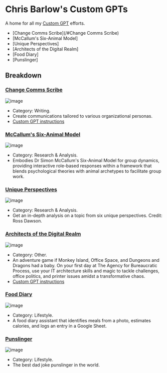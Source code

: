 # Chris Barlow's Custom GPTs
A home for all my [Custom GPT](https://openai.com/blog/introducing-gpts) efforts.

- [Change Comms Scribe](/#Change Comms Scribe)
- [McCallum's Six-Animal Model]
- [Unique Perspectives]
- [Architects of the Digital Realm]
- [Food Diary]
- [Punslinger]

## Breakdown
### [Change Comms Scribe](https://chat.openai.com/g/g-5ufL9aiQr-change-comms-scribe) 
![image](https://github.com/cgbarlow/customgpts/assets/959402/10d98859-e932-4240-9d1b-2a9275ba4d22)
- Category: Writing.
- Create communications tailored to various organizational personas.
- [Custom GPT instructions](https://github.com/cgbarlow/Change-Management-Assistant/blob/main/Customgpt-instructions.md)
  
### [McCallum's Six-Animal Model](https://chat.openai.com/g/g-qpjjZ6HYU-mccallum-s-six-animal-model)
![image](https://github.com/cgbarlow/customgpts/assets/959402/ac7d1b30-e1de-4417-9894-59b655515532)
- Category: Research & Analysis.
- Embodies Dr Simon McCallum's Six-Animal Model for group dynamics, providing interactive role-based responses within a framework that blends psychological theories with animal archetypes to facilitate group work.

### [Unique Perspectives](https://chat.openai.com/g/g-pOi5Le9rP-unique-perspectives)
![image](https://github.com/cgbarlow/customgpts/assets/959402/36223856-d450-4f88-8967-fb8093814ac2)
- Category: Research & Analysis.
- Get an in-depth analysis on a topic from six unique perspectives. Credit: Ross Dawson.
 
### [Architects of the Digital Realm](https://chat.openai.com/g/g-dCI6AcJhi-architects-of-the-digital-realm)
![image](https://github.com/cgbarlow/customgpts/assets/959402/bbc76e75-e54f-4895-8d55-159c7a9823e4)
- Category: Other.
- An adventure game if Monkey Island, Office Space, and Dungeons and Dragons had a baby. On your first day at The Agency for Bureaucratic Process, use your IT architecture skills and magic to tackle challenges, office politics, and printer issues amidst a transformative chaos.
- [Custom GPT instructions](https://github.com/cgbarlow/Architects_of_the_digital_realm)

### [Food Diary](https://chat.openai.com/g/g-HoJqLjWV2-food-diary)
![image](https://github.com/cgbarlow/customgpts/assets/959402/8cdf073d-28d3-4d84-b3f4-5911635821c8)
- Category: Lifestyle.
- A food diary assistant that identifies meals from a photo, estimates calories, and logs an entry in a Google Sheet.
  
### [Punslinger](https://chat.openai.com/g/g-3fCSwAltj-punslinger)
![image](https://github.com/cgbarlow/customgpts/assets/959402/8263ab31-ba56-406a-9dfa-9ba4a11f87e9)
- Category: Lifestyle.
- The best dad joke punslinger in the world.
